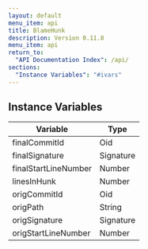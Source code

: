 ```yaml
---
layout: default
menu_item: api
title: BlameHunk
description: Version 0.11.8
menu_item: api
return_to:
  "API Documentation Index": /api/
sections:
  "Instance Variables": "#ivars"
---
```


## <a name="ivars"></a>Instance Variables

| Variable | Type |
| --- | --- |
| <a name="finalCommitId"></a>finalCommitId | Oid |
| <a name="finalSignature"></a>finalSignature | Signature |
| <a name="finalStartLineNumber"></a>finalStartLineNumber | Number |
| <a name="linesInHunk"></a>linesInHunk | Number |
| <a name="origCommitId"></a>origCommitId | Oid |
| <a name="origPath"></a>origPath | String |
| <a name="origSignature"></a>origSignature | Signature |
| <a name="origStartLineNumber"></a>origStartLineNumber | Number |

